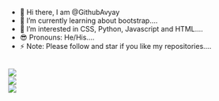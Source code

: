 - 👋 Hi there, I am @GithubAvyay 
- 🌱 I’m currently learning about bootstrap....
- 👀 I’m interested in CSS, Python, Javascript and HTML....
- 😎 Pronouns: He/His....
- ⚡ Note: Please follow and star if you like my repositories....

<br>
<img src='https://github-readme-stats.vercel.app/api?username=GithubAvyay&show_icons=true&theme=hauwei&count_private=true&line_height=40' align="left" />
<br>
<img src='https://github-readme-stats.vercel.app/api/top-langs/?username=GithubAvyay&theme=tokyohauwei&hide_langs_below=4' align="middle" />
<br>
<img src='https://github-readme-stats.vercel.app/api?username=123452123-codr&show_icons=true&theme=hauwei&count_private=true&line_height=40' align="left" />
